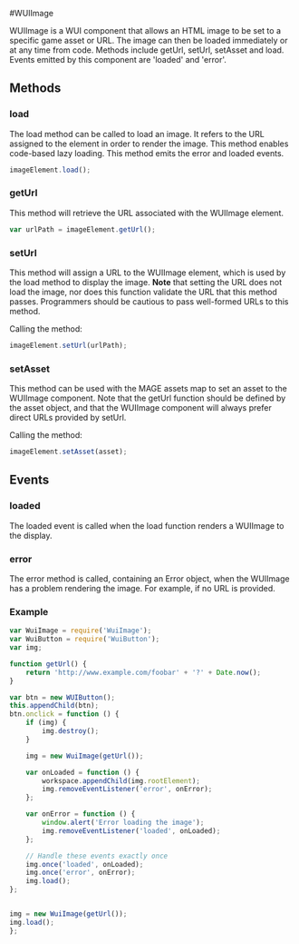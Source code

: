 #WUIImage

WUIImage is a WUI component that allows an HTML image to be set to a specific game asset or URL.
The image can then be loaded immediately or at any time from code. Methods include getUrl, setUrl,
setAsset and load. Events emitted by this component are 'loaded' and 'error'.

## Methods

### load

The load method can be called to load an image. It refers to the URL assigned to the
element in order to render the image. This method enables code-based lazy loading. This method emits
the error and loaded events.

```javascript
imageElement.load();
```

### getUrl

This method will retrieve the URL associated with the WUIImage element.

```javascript
var urlPath = imageElement.getUrl();
```

### setUrl

This method will assign a URL to the WUIImage element, which is used by the load method to display
the image. **Note** that setting the URL does not load the image, nor does this function validate
the URL that this method passes. Programmers should be cautious to pass well-formed URLs to this
method.

Calling the method:

```javascript
imageElement.setUrl(urlPath);
```

### setAsset

This method can be used with the MAGE assets map to set an asset to the WUIImage component. Note
that the getUrl function should be defined by the asset object, and that the WUIImage component
will always prefer direct URLs provided by setUrl.

Calling the method:

```javascript
imageElement.setAsset(asset);
```

## Events

### loaded

The loaded event is called when the load function renders a WUIImage to the display.

### error

The error method is called, containing an Error object, when the WUIImage has a problem rendering
the image. For example, if no URL is provided.

### Example

```javascript
var WuiImage = require('WuiImage');
var WuiButton = require('WuiButton');
var img;

function getUrl() {
    return 'http://www.example.com/foobar' + '?' + Date.now();
}

var btn = new WUIButton();
this.appendChild(btn);
btn.onclick = function () {
    if (img) {
        img.destroy();
    }

    img = new WuiImage(getUrl());

    var onLoaded = function () {
        workspace.appendChild(img.rootElement);
        img.removeEventListener('error', onError);
    };

    var onError = function () {
        window.alert('Error loading the image');
        img.removeEventListener('loaded', onLoaded);
    };

    // Handle these events exactly once
    img.once('loaded', onLoaded);
    img.once('error', onError);
    img.load();
};


img = new WuiImage(getUrl());
img.load();
};
```